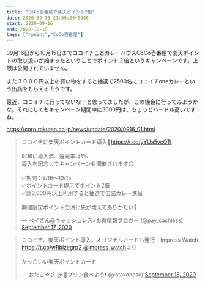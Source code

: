 ```yaml
---
title: "CoCo壱番屋で楽天ポイント2倍"
date: 2020-09-18 21:39:09+0900
start: 2020-09-16
end: 2020-10-15
tags: ["rpoint","CoCo壱番屋"]
---
```

09月16日から10月15日までココイチことカレーハウスCoCo壱番屋で楽天ポイントの取り扱いが始まったということでポイント２倍というキャンペーンです。上限は公開されていません。

また３０００円以上の買い物をすると抽選で2500名にココイチoneカレーという缶詰をもらえるそうです。

最近、ココイチに行ってないなーと思ってましたが、この機会に行ってみようかな。それにしてもキャンペーン期間中に3000円は、ちょっとハードル高いですね。

https://corp.rakuten.co.jp/news/update/2020/0916_01.html

<blockquote class="twitter-tweet"><p lang="ja" dir="ltr">ココイチに楽天ポイントカード導入🍛<a href="https://t.co/yYUa5vcQTt">https://t.co/yYUa5vcQTt</a><br><br>9/16に導入済、還元率は1%<br>導入を記念してキャンペーンも開催されます😊<br><br>✅期間：9/16〜10/15<br>✅ポイントカード提示でポイント2倍<br>✅計3,000円以上利用すると抽選で缶詰カレー進呈<br><br>期間限定ポイントの消化先が増えてありがたい🤤</p>&mdash; ペイさん@キャッシュレス×お得情報ブロガー (@pay_cashless) <a href="https://twitter.com/pay_cashless/status/1306600817600786432?ref_src=twsrc%5Etfw">September 17, 2020</a></blockquote> <script async src="https://platform.twitter.com/widgets.js" charset="utf-8"></script>

<blockquote class="twitter-tweet"><p lang="ja" dir="ltr">ココイチ、楽天ポイント導入。オリジナルカードも発行 - Impress Watch <a href="https://t.co/wRblzegrp2">https://t.co/wRblzegrp2</a> <a href="https://twitter.com/impress_watch?ref_src=twsrc%5Etfw">@impress_watch</a>より <br><br>かっこいい楽天ポイントカード</p>&mdash; おたこ☆彡 @ 🍮プリン食べよう❗️ (@otakodesu) <a href="https://twitter.com/otakodesu/status/1306796328165322757?ref_src=twsrc%5Etfw">September 18, 2020</a></blockquote> <script async src="https://platform.twitter.com/widgets.js" charset="utf-8"></script>
